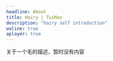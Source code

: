 ```yaml
---
headline: About
title: Hairy | TuiMao
description: "hairy self introduction"
waline: true
aplayer: true
---
```


关于一个毛的描述，暂时没有内容